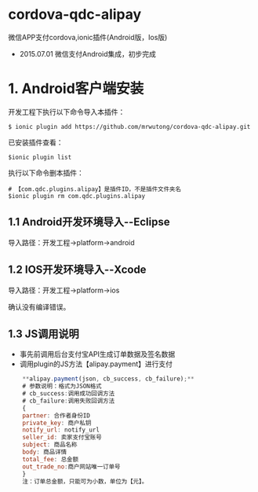 # cordova-qdc-alipay
微信APP支付cordova,ionic插件(Android版，Ios版)

* 2015.07.01 微信支付Android集成，初步完成

# 1. Android客户端安装
开发工程下执行以下命令导入本插件：

	$ ionic plugin add https://github.com/mrwutong/cordova-qdc-alipay.git

已安装插件查看：

	$ionic plugin list


执行以下命令删本插件：

	# 【com.qdc.plugins.alipay】是插件ID，不是插件文件夹名
	$ionic plugin rm com.qdc.plugins.alipay

## 1.1 Android开发环境导入--Eclipse
导入路径：开发工程->platform->android

## 1.2 IOS开发环境导入--Xcode
导入路径：开发工程->platform->ios

确认没有编译错误。

## 1.3 JS调用说明

* 事先前调用后台支付宝API生成订单数据及签名数据
* 调用plugin的JS方法【alipay.payment】进行支付

```js
	**alipay.payment(json, cb_success, cb_failure);**
	# 参数说明：格式为JSON格式
	# cb_success:调用成功回调方法
	# cb_failure:调用失败回调方法
	{
	partner: 合作者身份ID
	private_key: 商户私钥
	notify_url: notify_url
	seller_id: 卖家支付宝账号
	subject: 商品名称
	body: 商品详情
	total_fee: 总金额
	out_trade_no:商户网站唯一订单号
	}
	注：订单总金额，只能可为小数，单位为【元】。
```


